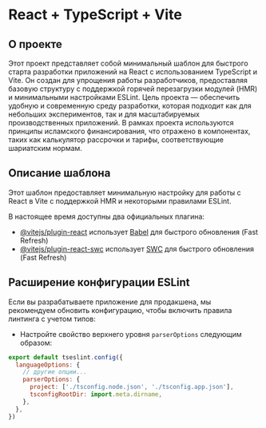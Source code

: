 # React + TypeScript + Vite

## О проекте

Этот проект представляет собой минимальный шаблон для быстрого старта разработки приложений на React с использованием TypeScript и Vite. Он создан для упрощения работы разработчиков, предоставляя базовую структуру с поддержкой горячей перезагрузки модулей (HMR) и минимальными настройками ESLint. Цель проекта — обеспечить удобную и современную среду разработки, которая подходит как для небольших экспериментов, так и для масштабируемых производственных приложений. В рамках проекта используются принципы исламского финансирования, что отражено в компонентах, таких как калькулятор рассрочки и тарифы, соответствующие шариатским нормам.

## Описание шаблона

Этот шаблон предоставляет минимальную настройку для работы с React в Vite с поддержкой HMR и некоторыми правилами ESLint.

В настоящее время доступны два официальных плагина:

- [@vitejs/plugin-react](https://github.com/vitejs/vite-plugin-react/blob/main/packages/plugin-react/README.md) использует [Babel](https://babeljs.io/) для быстрого обновления (Fast Refresh)
- [@vitejs/plugin-react-swc](https://github.com/vitejs/vite-plugin-react-swc) использует [SWC](https://swc.rs/) для быстрого обновления (Fast Refresh)

## Расширение конфигурации ESLint

Если вы разрабатываете приложение для продакшена, мы рекомендуем обновить конфигурацию, чтобы включить правила линтинга с учетом типов:

- Настройте свойство верхнего уровня `parserOptions` следующим образом:

```js
export default tseslint.config({
  languageOptions: {
    // другие опции...
    parserOptions: {
      project: ['./tsconfig.node.json', './tsconfig.app.json'],
      tsconfigRootDir: import.meta.dirname,
    },
  },
})